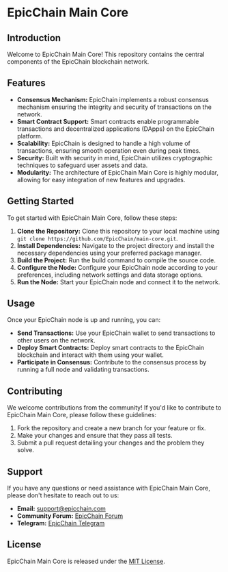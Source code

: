 # EpicChain Main Core

## Introduction
Welcome to EpicChain Main Core! This repository contains the central components of the EpicChain blockchain network. 

## Features
- **Consensus Mechanism:** EpicChain implements a robust consensus mechanism ensuring the integrity and security of transactions on the network.
- **Smart Contract Support:** Smart contracts enable programmable transactions and decentralized applications (DApps) on the EpicChain platform.
- **Scalability:** EpicChain is designed to handle a high volume of transactions, ensuring smooth operation even during peak times.
- **Security:** Built with security in mind, EpicChain utilizes cryptographic techniques to safeguard user assets and data.
- **Modularity:** The architecture of EpicChain Main Core is highly modular, allowing for easy integration of new features and upgrades.

## Getting Started
To get started with EpicChain Main Core, follow these steps:

1. **Clone the Repository:** Clone this repository to your local machine using `git clone https://github.com/EpicChain/main-core.git`.
2. **Install Dependencies:** Navigate to the project directory and install the necessary dependencies using your preferred package manager.
3. **Build the Project:** Run the build command to compile the source code.
4. **Configure the Node:** Configure your EpicChain node according to your preferences, including network settings and data storage options.
5. **Run the Node:** Start your EpicChain node and connect it to the network.

## Usage
Once your EpicChain node is up and running, you can:

- **Send Transactions:** Use your EpicChain wallet to send transactions to other users on the network.
- **Deploy Smart Contracts:** Deploy smart contracts to the EpicChain blockchain and interact with them using your wallet.
- **Participate in Consensus:** Contribute to the consensus process by running a full node and validating transactions.

## Contributing
We welcome contributions from the community! If you'd like to contribute to EpicChain Main Core, please follow these guidelines:

1. Fork the repository and create a new branch for your feature or fix.
2. Make your changes and ensure that they pass all tests.
3. Submit a pull request detailing your changes and the problem they solve.

## Support
If you have any questions or need assistance with EpicChain Main Core, please don't hesitate to reach out to us:

- **Email:** support@epicchain.com
- **Community Forum:** [EpicChain Forum](https://forum.epicchain.com)
- **Telegram:** [EpicChain Telegram](https://t.me/epicchain)

## License
EpicChain Main Core is released under the [MIT License](LICENSE).
